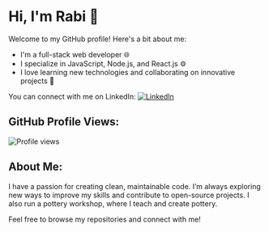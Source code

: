 # Hi, I'm Rabi 👋

Welcome to my GitHub profile! Here's a bit about me:

- I'm a full-stack web developer 🌐
- I specialize in JavaScript, Node.js, and React.js ⚙️
- I love learning new technologies and collaborating on innovative projects 🤝

You can connect with me on LinkedIn:
[![LinkedIn](https://img.shields.io/badge/LinkedIn-Profile-blue)](https://www.linkedin.com/in/anandorabi/)

## GitHub Profile Views:
![Profile views](https://komarev.com/ghpvc/?username=Rabi-anando-sarkar)

## About Me:
I have a passion for creating clean, maintainable code. I’m always exploring new ways to improve my skills and contribute to open-source projects. I also run a pottery workshop, where I teach and create pottery.

Feel free to browse my repositories and connect with me!
